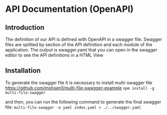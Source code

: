 # API Documentation (OpenAPI)

## Introduction

The definition of our API is defined with OpenAPI in a swagger file. Swagger files are splitted by section of the API definition and each module of the application.
The output is swagger.yaml that you can open in the swagger editor to see the API definitions in a HTML View

## Installation

To generate the swagger file it is necessary to install multi-swagger file <https://github.com/mohsen1/multi-file-swagger-example>
`npm install -g multi-file-swagger`

and then, you can run the following command to generate the final swagger file:
`multi-file-swagger -o yaml index.yaml > ./../swagger.yaml`
